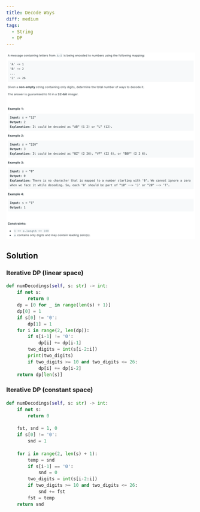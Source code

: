```yaml
---
title: Decode Ways
diff: medium
tags:
  - String
  - DP
---
```


<img class="medium-zoom" src="/algo/decode-ways.png" alt="https://leetcode.com/problems/decode-ways">

## Solution

### Iterative DP (linear space)

```py
def numDecodings(self, s: str) -> int:
    if not s:
        return 0
    dp = [0 for _ in range(len(s) + 1)]
    dp[0] = 1
    if s[0] != '0':
        dp[1] = 1
    for i in range(2, len(dp)):
        if s[i-1] != '0':
            dp[i] += dp[i-1]
        two_digits = int(s[i-2:i])
        print(two_digits)
        if two_digits >= 10 and two_digits <= 26:
            dp[i] += dp[i-2]
    return dp[len(s)]
```

### Iterative DP (constant space)

```py
def numDecodings(self, s: str) -> int:
    if not s:
        return 0

    fst, snd = 1, 0
    if s[0] != '0':
        snd = 1

    for i in range(2, len(s) + 1):
        temp = snd
        if s[i-1] == '0':
            snd = 0
        two_digits = int(s[i-2:i])
        if two_digits >= 10 and two_digits <= 26:
            snd += fst
        fst = temp
    return snd
```

<!-- ### Recursive DP (REDO) -->
